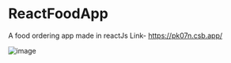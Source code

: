 # ReactFoodApp
A food ordering app made in reactJs
Link- https://pk07n.csb.app/

![image](https://user-images.githubusercontent.com/82470912/133839375-60dd20ed-7ae3-4b5e-85b9-70f573d711e6.png)



